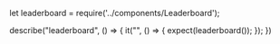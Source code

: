let leaderboard = require('../components/Leaderboard');

describe("leaderboard", () => {
    it("", () => {
        expect(leaderboard());
    });
})